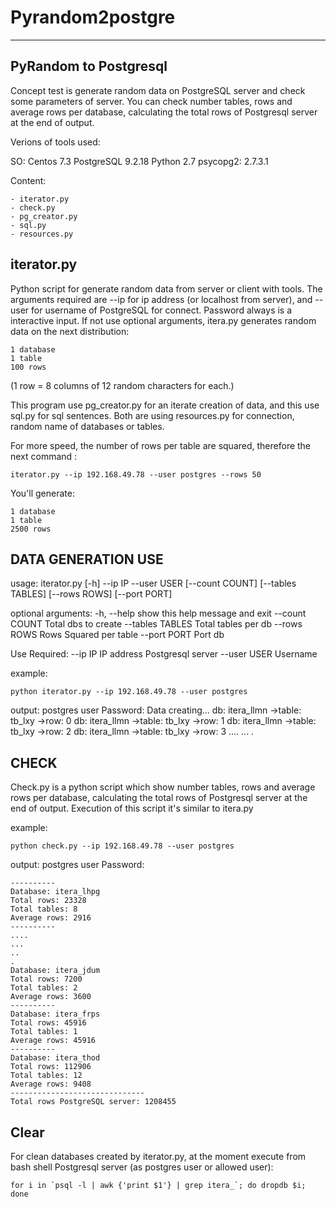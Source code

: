 # Pyrandom2postgre
------------
PyRandom to Postgresql
------------

Concept test is generate random data on PostgreSQL server and check some parameters of server.
You can check number tables, rows and average rows per database, calculating the total rows of Postgresql server at the end of output.

Verions of tools used:

SO: Centos 7.3
PostgreSQL 9.2.18
Python 2.7
psycopg2: 2.7.3.1


Content:

    - iterator.py
    - check.py
    - pg_creator.py
    - sql.py
    - resources.py


iterator.py
---------

Python script for generate random data from server or client with tools.
The arguments required are --ip for ip address (or localhost from server), and --user for username of PostgreSQL for connect.
Password always is a interactive input. If not use optional arguments, itera.py generates random data on the next distribution:

    1 database
    1 table
    100 rows

(1 row = 8 columns of 12 random characters for each.)

This program use pg_creator.py for an iterate creation of data, and this use sql.py for sql sentences. Both are using resources.py for connection, random name of databases or tables.

For more speed, the number of rows per table are squared, therefore the next command :

    iterator.py --ip 192.168.49.78 --user postgres --rows 50

You'll generate:

    1 database
    1 table
    2500 rows

DATA GENERATION USE
-------
usage: iterator.py [-h] --ip IP --user USER [--count COUNT] [--tables TABLES]
                 [--rows ROWS] [--port PORT]

optional arguments:
  -h, --help       show this help message and exit
  --count COUNT    Total dbs to create
  --tables TABLES  Total tables per db
  --rows ROWS      Rows Squared per table
  --port PORT      Port db

Use Required:
  --ip IP          IP address Postgresql server
  --user USER      Username

example:

    python iterator.py --ip 192.168.49.78 --user postgres

output:
    postgres user
    Password:
     Data creating...
    db: itera_llmn ->table: tb_lxy ->row: 0
    db: itera_llmn ->table: tb_lxy ->row: 1
    db: itera_llmn ->table: tb_lxy ->row: 2
    db: itera_llmn ->table: tb_lxy ->row: 3
    ....
    ...
    .

CHECK
-----

Check.py is a python script which show number tables, rows and average rows per database,
calculating the total rows of Postgresql server at the end of output.
Execution of this script it's similar to itera.py

example:

    python check.py --ip 192.168.49.78 --user postgres

output:
    postgres user
    Password:

    ----------
    Database: itera_lhpg
    Total rows: 23328
    Total tables: 8
    Average rows: 2916
    ----------
    ....
    ...
    ..
    .
    Database: itera_jdum
    Total rows: 7200
    Total tables: 2
    Average rows: 3600
    ----------
    Database: itera_frps
    Total rows: 45916
    Total tables: 1
    Average rows: 45916
    ----------
    Database: itera_thod
    Total rows: 112906
    Total tables: 12
    Average rows: 9408
    ------------------------------
    Total rows PostgreSQL server: 1208455


Clear
------
For clean databases created by iterator.py, at the moment execute from bash shell Postgresql server (as postgres user or allowed user):

    for i in `psql -l | awk {'print $1'} | grep itera_`; do dropdb $i; done

